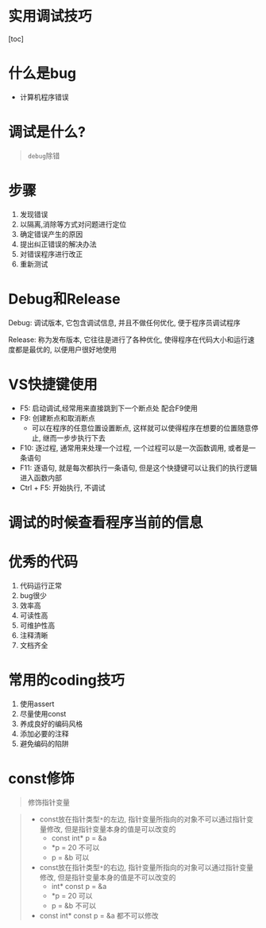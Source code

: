 # 实用调试技巧

[toc]

# 什么是bug

- 计算机程序错误



# 调试是什么? 

> `debug`除错

# 步骤

1. 发现错误
2. 以隔离,消除等方式对问题进行定位
3. 确定错误产生的原因
4. 提出纠正错误的解决办法
5. 对错误程序进行改正
6. 重新测试

# Debug和Release

Debug: 调试版本, 它包含调试信息, 并且不做任何优化, 便于程序员调试程序

Release: 称为发布版本, 它往往是进行了各种优化, 使得程序在代码大小和运行速度都是最优的, 以便用户很好地使用



# VS快捷键使用

- F5: 启动调试,经常用来直接跳到下一个断点处 配合F9使用
- F9: 创建断点和取消断点
  - 可以在程序的任意位置设置断点, 这样就可以使得程序在想要的位置随意停止, 继而一步步执行下去
- F10: 逐过程, 通常用来处理一个过程, 一个过程可以是一次函数调用, 或者是一条语句
- F11: 逐语句, 就是每次都执行一条语句, 但是这个快捷键可以让我们的执行逻辑进入函数内部
- Ctrl + F5: 开始执行, 不调试 



# 调试的时候查看程序当前的信息





# 优秀的代码

1. 代码运行正常
2. bug很少
3. 效率高
4. 可读性高
5. 可维护性高
6. 注释清晰
7. 文档齐全

# 常用的coding技巧

1. 使用assert
2. 尽量使用const
3. 养成良好的编码风格
4. 添加必要的注释
5. 避免编码的陷阱



# const修饰

> 修饰指针变量

> - const放在指针类型`*`的左边,  指针变量所指向的对象不可以通过指针变量修改, 但是指针变量本身的值是可以改变的
>   - const int* p = &a
>   - *p = 20 不可以
>   - p = &b  可以
> - const放在指针类型`*`的右边, 指针变量所指向的对象可以通过指针变量修改, 但是指针变量本身的值是不可以改变的
>   - int* const p = &a
>   - *p = 20 可以
>   - p = &b  不可以
> - const int* const p = &a 都不可以修改
